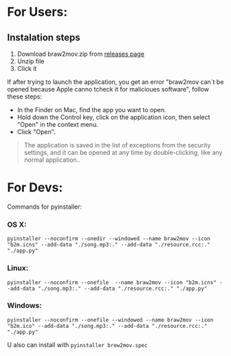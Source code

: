 # For Users:

## Instalation steps
1. Download braw2mov.zip from [releases page](https://github.com/HappyCthulhu/braw_to_mov/releases/tag/latest)
2. Unzip file
3. Click it

If after trying to launch the application, you get an error "braw2mov can`t be opened because Apple canno tcheck it for malicioues software", follow these steps:

- In the Finder on Mac, find the app you want to open.
- Hold down the Control key, click on the application icon, then select "Open" in the context menu.
- Click "Open".

> The application is saved in the list of exceptions from the security settings, and it can be opened at any time by double-clicking, like any normal application..

# For Devs:

Commands for pyinstaller:
### OS X:
```
pyinstaller --noconfirm --onedir --windowed --name braw2mov --icon "b2m.icns" --add-data "./song.mp3:." --add-data "./resource.rcc:." "./app.py"
```

### Linux:
```
pyinstaller --noconfirm --onefile  --name braw2mov --icon "b2m.icns" --add-data "./song.mp3:." --add-data "./resource.rcc:." "./app.py"
```

### Windows:
```
pyinstaller --noconfirm --onefile --windowed --name braw2mov --icon "b2m.ico" --add-data "./song.mp3:." --add-data "./resource.rcc:." "./app.py"
```

U also can install with `pyinstaller brew2mov.spec`
